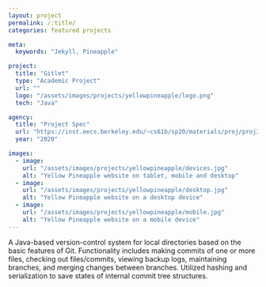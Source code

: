 ```yaml
---
layout: project
permalink: /:title/
categories: featured projects

meta:
  keywords: "Jekyll, Pineapple"

project:
  title: "Gitlet"
  type: "Academic Project"
  url: ""
  logo: "/assets/images/projects/yellowpineapple/logo.png"
  tech: "Java"

agency:
  title: "Project Spec"
  url: "https://inst.eecs.berkeley.edu/~cs61b/sp20/materials/proj/proj3/"
  year: "2020"

images:
  - image:
    url: "/assets/images/projects/yellowpineapple/devices.jpg"
    alt: "Yellow Pineapple website on tablet, mobile and desktop"
  - image:
    url: "/assets/images/projects/yellowpineapple/desktop.jpg"
    alt: "Yellow Pineapple website on a desktop device"
  - image:
    url: "/assets/images/projects/yellowpineapple/mobile.jpg"
    alt: "Yellow Pineapple website on a mobile device"
---
```

<p>A Java-based version-control system for local directories based on the basic features of Git. Functionality includes making commits of one or more files, checking out files/commits, viewing backup logs, maintaining branches, and merging changes between branches. Utilized hashing and serialization to save states of internal commit tree structures.</p>